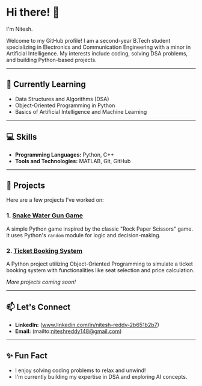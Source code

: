 # Hi there! 👋  
I'm Nitesh.  

Welcome to my GitHub profile! I am a second-year B.Tech student specializing in Electronics and Communication Engineering with a minor in Artificial Intelligence. My interests include coding, solving DSA problems, and building Python-based projects.  

---

## 🌱 Currently Learning  
- Data Structures and Algorithms (DSA)  
- Object-Oriented Programming in Python  
- Basics of Artificial Intelligence and Machine Learning  

---

## 💻 Skills  
- **Programming Languages:** Python, C++  
- **Tools and Technologies:** MATLAB, Git, GitHub  

---

## 📂 Projects  
Here are a few projects I've worked on:  

### 1. [Snake Water Gun Game](https://github.com/Niteshhh14/Snake-Water-Gun-Game)
A simple Python game inspired by the classic "Rock Paper Scissors" game. It uses Python's `random` module for logic and decision-making.  

### 2. [Ticket Booking System](https://github.com/Niteshhh14/Ticket-Booking-System)  
A Python project utilizing Object-Oriented Programming to simulate a ticket booking system with functionalities like seat selection and price calculation.  

*More projects coming soon!*  

---

## 📫 Let's Connect  
- **LinkedIn:** (www.linkedin.com/in/nitesh-reddy-2b651b2b7)  
- **Email:** (mailto:niteshreddy148@gmail.com)  
---

## ✨ Fun Fact  
- I enjoy solving coding problems to relax and unwind!  
- I'm currently building my expertise in DSA and exploring AI concepts.  

